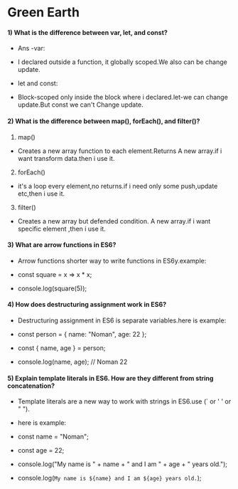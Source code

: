 
# Green Earth

<!-- **************************************************************************************** -->


#### 1) What is the difference between var, let, and const?
* Ans -var:
* I declared outside a function, it globally scoped.We also can be change update.

* let and const:
* Block-scoped only inside the block where i declared.let-we can change update.But const we can't Change update.


<!-- **************************************************************************************** -->



#### 2) What is the difference between map(), forEach(), and filter()? 
1. map()
* Creates a new array function to each element.Returns A new array.if i want transform data.then i use it.

2. forEach()

* it's a loop every element,no returns.if i need only some push,update etc,then i use it.

3. filter()

* Creates a new array but defended condition. A new array.if i want specific element ,then i use it.



<!-- **************************************************************************************** -->


#### 3) What are arrow functions in ES6?
* Arrow functions shorter way to write functions in ES6y.example:

* const square = x => x * x;
* console.log(square(5));


<!-- **************************************************************************************** -->

#### 4) How does destructuring assignment work in ES6?

* Destructuring assignment in ES6 is separate variables.here is example:

* const person = { name: "Noman", age: 22 };
* const { name, age } = person;
* console.log(name, age); // Noman 22

<!-- **************************************************************************************** -->
#### 5) Explain template literals in ES6. How are they different from string concatenation?

* Template literals are a new way to work with strings in ES6.use (` or ' ' or " ").

* here is example:
* const name = "Noman";
* const age = 22;

<!-- **last two line  different from string concatenation** -->

* console.log("My name is " + name + " and I am " + age + " years old.");

* console.log(`My name is ${name} and I am ${age} years old.`);
